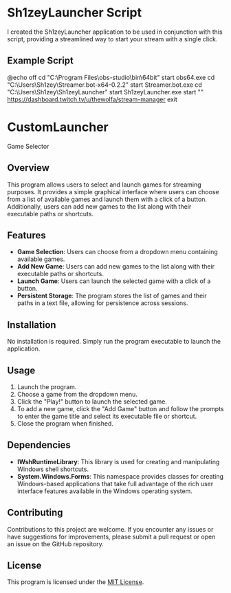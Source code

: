 # Sh1zeyLauncher Script

I created the Sh1zeyLauncher application to be used in conjunction with this script, providing a streamlined way to start your stream with a single click.

## Example Script

@echo off
cd "C:\Program Files\obs-studio\bin\64bit"
start obs64.exe
cd "C:\Users\Sh1zey\Streamer.bot-x64-0.2.2" 
start Streamer.bot.exe
cd "C:\Users\Sh1zey\Sh1zeyLauncher" 
start Sh1zeyLauncher.exe
start "" https://dashboard.twitch.tv/u/thewolfa/stream-manager
exit


# CustomLauncher
Game Selector

## Overview

This program allows users to select and launch games for streaming purposes. It provides a simple graphical interface where users can choose from a list of available games and launch them with a click of a button. Additionally, users can add new games to the list along with their executable paths or shortcuts.

## Features

- **Game Selection**: Users can choose from a dropdown menu containing available games.
- **Add New Game**: Users can add new games to the list along with their executable paths or shortcuts.
- **Launch Game**: Users can launch the selected game with a click of a button.
- **Persistent Storage**: The program stores the list of games and their paths in a text file, allowing for persistence across sessions.

## Installation

No installation is required. Simply run the program executable to launch the application.

## Usage

1. Launch the program.
2. Choose a game from the dropdown menu.
3. Click the "Play!" button to launch the selected game.
4. To add a new game, click the "Add Game" button and follow the prompts to enter the game title and select its executable file or shortcut.
5. Close the program when finished.

## Dependencies

- **IWshRuntimeLibrary**: This library is used for creating and manipulating Windows shell shortcuts.
- **System.Windows.Forms**: This namespace provides classes for creating Windows-based applications that take full advantage of the rich user interface features available in the Windows operating system.

## Contributing

Contributions to this project are welcome. If you encounter any issues or have suggestions for improvements, please submit a pull request or open an issue on the GitHub repository.

## License

This program is licensed under the [MIT License](https://opensource.org/licenses/MIT).

